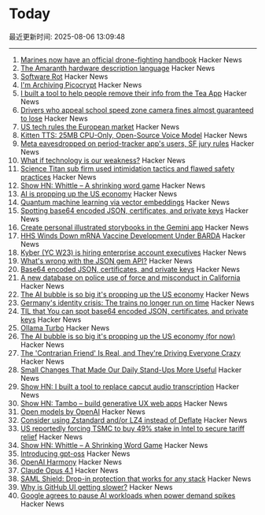 # Today

最近更新时间: 2025-08-06 13:09:48

--- 
1. [Marines now have an official drone-fighting handbook](https://www.marinecorpstimes.com/news/your-marine-corps/2025/08/04/the-marines-now-have-an-official-drone-fighting-handbook/) Hacker News
2. [The Amaranth hardware description language](https://amaranth-lang.org/docs/amaranth/latest/intro.html#the-amaranth-language) Hacker News
3. [Software Rot](https://permacomputing.net/software_rot/) Hacker News
4. [I'm Archiving Picocrypt](https://github.com/Picocrypt/Picocrypt/issues/134) Hacker News
5. [I built a tool to help people remove their info from the Tea App](https://www.suetea.com/) Hacker News
6. [Drivers who appeal school speed zone camera fines almost guaranteed to lose](https://www.abcactionnews.com/news/state/theres-no-point-in-fighting-drivers-who-appeal-school-speed-zone-camera-fines-almost-guaranteed-to-lose) Hacker News
7. [US tech rules the European market](https://proton.me/blog/us-tech-rules-europe) Hacker News
8. [Kitten TTS: 25MB CPU-Only, Open-Source Voice Model](https://algogist.com/kitten-tts-the-25mb-ai-voice-model-thats-about-to-change-everything-runs-on-a-potato/) Hacker News
9. [Meta eavesdropped on period-tracker app's users, SF jury rules](https://www.sfgate.com/tech/article/meta-eavesdropped-period-tracker-app-20803399.php) Hacker News
10. [What if technology is our weakness?](https://news.ycombinator.com/item?id=44806689) Hacker News
11. [Science Titan sub firm used intimidation tactics and flawed safety practices](https://www.bbc.com/news/live/cdjxp4n2371t) Hacker News
12. [Show HN: Whittle – A shrinking word game](https://playwhittle.com/) Hacker News
13. [AI is propping up the US economy](https://www.bloodinthemachine.com/p/the-ai-bubble-is-so-big-its-propping) Hacker News
14. [Quantum machine learning via vector embeddings](https://arxiv.org/abs/2508.00024) Hacker News
15. [Spotting base64 encoded JSON, certificates, and private keys](https://ergaster.org/til/base64-encoded-json/) Hacker News
16. [Create personal illustrated storybooks in the Gemini app](https://blog.google/products/gemini/storybooks/) Hacker News
17. [HHS Winds Down mRNA Vaccine Development Under BARDA](https://www.hhs.gov/press-room/hhs-winds-down-mrna-development-under-barda.html) Hacker News
18. [Kyber (YC W23) is hiring enterprise account executives](https://www.ycombinator.com/companies/kyber/jobs/6RvaAVR-enterprise-account-executive-ae) Hacker News
19. [What's wrong with the JSON gem API?](https://byroot.github.io/ruby/json/2025/08/02/whats-wrong-with-the-json-gem-api.html) Hacker News
20. [Base64 encoded JSON, certificates, and private keys](https://ergaster.org/til/base64-encoded-json/) Hacker News
21. [A new database on police use of force and misconduct in California](https://journalism.berkeley.edu/police-records-access/) Hacker News
22. [The AI bubble is so big it's propping up the US economy](https://www.bloodinthemachine.com/p/the-ai-bubble-is-so-big-its-propping) Hacker News
23. [Germany's identity crisis: The trains no longer run on time](https://www.washingtonpost.com/world/2025/08/05/germany-trains-delays-broken-railroad/) Hacker News
24. [TIL that You can spot base64 encoded JSON, certificates, and private keys](https://ergaster.org/til/base64-encoded-json/) Hacker News
25. [Ollama Turbo](https://ollama.com/turbo) Hacker News
26. [The AI bubble is so big it's propping up the US economy (for now)](https://www.bloodinthemachine.com/p/the-ai-bubble-is-so-big-its-propping) Hacker News
27. [The 'Contrarian Friend' Is Real, and They're Driving Everyone Crazy](https://www.self.com/story/contrarian-friend-trend) Hacker News
28. [Small Changes That Made Our Daily Stand-Ups More Useful](https://www.progractivity.com/flow/revolutionize-your-daily-stand-ups/) Hacker News
29. [Show HN: I built a tool to replace capcut audio transcription](https://meetcosmos.com/free-audio-transcription/) Hacker News
30. [Show HN: Tambo – build generative UX web apps](https://github.com/tambo-ai/tambo) Hacker News
31. [Open models by OpenAI](https://openai.com/open-models/) Hacker News
32. [Consider using Zstandard and/or LZ4 instead of Deflate](https://github.com/w3c/png/issues/39) Hacker News
33. [US reportedly forcing TSMC to buy 49% stake in Intel to secure tariff relief](https://www.notebookcheck.net/Desperate-measures-to-save-Intel-US-reportedly-forcing-TSMC-to-buy-49-stake-in-Intel-to-secure-tariff-relief-for-Taiwan.1079424.0.html) Hacker News
34. [Show HN: Whittle – A Shrinking Word Game](https://playwhittle.com/) Hacker News
35. [Introducing gpt-oss](https://openai.com/index/introducing-gpt-oss/) Hacker News
36. [OpenAI Harmony](https://github.com/openai/harmony) Hacker News
37. [Claude Opus 4.1](https://www.anthropic.com/news/claude-opus-4-1) Hacker News
38. [SAML Shield: Drop-in protection that works for any stack](https://samlshield.com/) Hacker News
39. [Why is GitHub UI getting slower?](https://yoyo-code.com/why-is-github-ui-getting-so-much-slower/) Hacker News
40. [Google agrees to pause AI workloads when power demand spikes](https://www.theregister.com/2025/08/04/google_ai_datacenter_grid/) Hacker News
